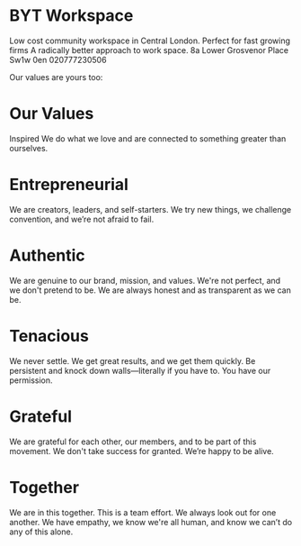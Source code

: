 # BYT Workspace
Low cost community  workspace in Central London. 
Perfect for fast growing firms 
A radically better approach to work space.
8a Lower Grosvenor Place
Sw1w 0en
020777230506

Our values are yours too:

# Our Values
Inspired
We do what we love and are connected to something greater than ourselves.

# Entrepreneurial
We are creators, leaders, and self-starters. We try new things, we challenge convention, and we’re not afraid to fail.

# Authentic
We are genuine to our brand, mission, and values. We're not perfect, and we don't pretend to be. We are always honest and as transparent as we can be.

# Tenacious
We never settle. We get great results, and we get them quickly. Be persistent and knock down walls—literally if you have to. You have our permission.

# Grateful
We are grateful for each other, our members, and to be part of this movement. We don't take success for granted. We’re happy to be alive.

# Together
We are in this together. This is a team effort. We always look out for one another. We have empathy, we know we're all human, and know we can’t do any of this alone.

